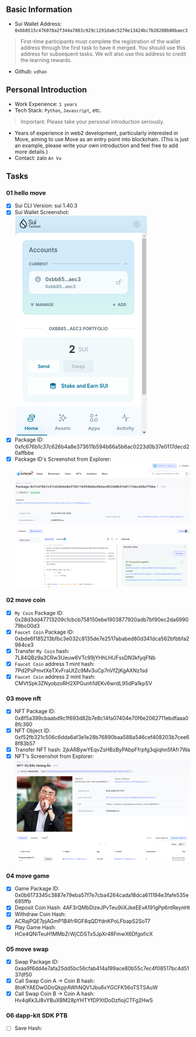 ## Basic Information
- Sui Wallet Address: `0xbb8515c476078a2f344a7883c929c1291da6c5270e13424bc7b28280b80baec3`
> First-time participants must complete the registration of the wallet address through the first task to have it merged. You should use this address for subsequent tasks. We will also use this address to credit the learning rewards.
- Github: `vdhan`

## Personal Introduction
- Work Experience: `1 years`
- Tech Stack: `Python`, `Javascript`, etc.
> Important: Please take your personal introduction seriously.
- Years of experience in web2 development, particularly interested in Move, aiming to use Move as an entry point into blockchain. (This is just an example, please write your own introduction and feel free to add more details.)
- Contact: zalo `An Vu`

## Tasks

### 01 hello move
- [x] Sui CLI Version: sui 1.40.3
- [x] Sui Wallet Screenshot: ![](/mover/vdhan/images/sui_wallet.png)
- [x] Package ID: 0xfc676b1c37c626b4a8e373611b594b66a5b6ac0223d0b37e0117decd20affbbe
- [x] Package ID's Screenshot from Explorer: ![](/mover/vdhan/images/task1.png)

### 02 move coin
- [x] `My Coin` Package ID: 0x28d3dd47713209c1cbcb758150ebe1903877920adb7bf90ec2da699079bc00d3
- [x] `Faucet Coin` Package ID: 0xbde6f185213bfbc3e032c8135de7e2517ababed80d341dca562bfbbfa2964ce3
- [x] Transfer `My Coin` hash: 7L84QBz9a3CRw3Ueuw6VTc99jYHhLHUFssDN3kfyqFNb
- [x] `Faucet Coin` address 1 mint hash: 7Pd2PsPmvtXeTXvFraUtZc9Mv3uCp7nVfZjKgAXNz1sd
- [x] `Faucet Coin` address 2 mint hash: CMVtSpk3ZNyobzoRH2XPGunh1dEKv6wrdL95dPa1kpSV

### 03 move nft
- [x] NFT Package ID: 0x8f5a399cbaabd9c1f693d82b7e8c14fa07404e70f6e2062711ebdfaaa08fc360
- [x] NFT Object ID: 0xf52fb321c506c6dda6af3e1e28b76890baa588a546cef408203b7cee68f83b57
- [x] Transfer NFT hash: 2jkARBywYEqvZsHBzByPAbpFfrpfg3qjiqhn5fAfr7Wa
- [x] NFT's Screenshot from Explorer: ![](/mover/vdhan/images/task3.png)

### 04 move game
- [x] Game Package ID: 0x0b6173345c3887e79eba57f7e7cba4264cada18dca611194e3fafe535e695ffb
- [x] Deposit Coin Hash: 4AF3rQMbDizeJPvTeu9iiXJkeEEvA191gPp6ntReynHt
- [x] Withdraw Coin Hash: ACRajPQE7pjAGmP1B4frRGF8qQDYdnKPoLFbapS2SoT7
- [x] Play Game Hash: HCe4QNiTeuH1MMbZrWjCDSTx5JpXr48FmwX6DfgoficX

### 05 move swap
- [x] Swap Package ID: 0xaa9f6dd4e7afa25dd5bc56cfab414a199ace80b55c7ec4f08517bc4d5137df50
- [x] Call Swap Coin A -> Coin B hash: 8toKYAEDwGDoQkpjrAWhNQV1Jbu6xYGCFK56oTSTSAuW
- [x] Call Swap Coin B -> Coin A hash: Hv4qKk3J8vYBuXBM28pYHTYfDPXtDoDzfiojCTFg2HwS

### 06 dapp-kit SDK PTB
- [ ] Save Hash:
